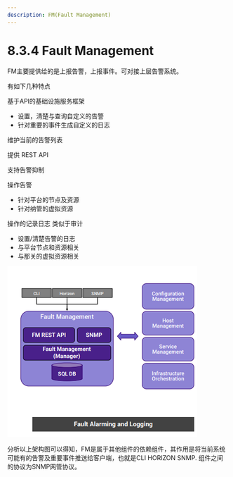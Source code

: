 ```yaml
---
description: FM(Fault Management)
---
```


# 8.3.4 Fault Management

FM主要提供给的是上报告警，上报事件。可对接上层告警系统。

有如下几种特点

基于API的基础设施服务框架

* 设置，清楚与查询自定义的告警
* 针对重要的事件生成自定义的日志

维护当前的告警列表

提供 REST API 

支持告警抑制

操作告警

* 针对平台的节点及资源
* 针对纳管的虚拟资源

操作的记录日志 类似于审计

* 设置/清楚告警的日志
* 与平台节点和资源相关
* 与那关的虚拟资源相关

![FM&#x67B6;&#x6784;&#x56FE;](../../.gitbook/assets/image%20%283%29.png)

分析以上架构图可以得知，FM是属于其他组件的依赖组件，其作用是将当前系统可能有的告警及重要事件推送给客户端，也就是CLI HORIZON SNMP. 组件之间的协议为SNMP网管协议。







